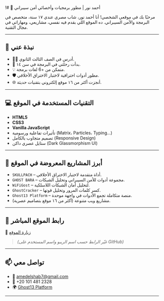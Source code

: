 !# 🧠 أحمد نور | مطور برمجيات وأخصائي أمن سيبراني

مرحبًا بك في موقعي الشخصي!
أنا أحمد نور، شاب مصري عندي ١٧ سنة، متخصص في البرمجة والأمن السيبراني.
ده الموقع اللي بقدم فيه نفسي، مشاريعي، ومهاراتي في مجال التقنية.

---

## 📌 نبذة عني

* 👨‍💻 أدرس في الصف الثالث الثانوي.
* 🚀 بدأت رحلتي في البرمجة في سن ١٤.
* 💡 متمكن من +6 لغات برمجة.
* 🛡️ مطور أدوات احترافية لاختبار الاختراق الأخلاقي.
* 🌐 أنجزت أكثر من ١٦ موقع إلكتروني بتقنيات حديثة.

---

## 💻 التقنيات المستخدمة في الموقع

* **HTML5**
* **CSS3**
* **Vanilla JavaScript**
* تأثيرات تفاعلية ورسومية (Matrix، Particles، Typing...)
* تصميم متجاوب بالكامل (Responsive Design)
* ستايل عصري داكن (Dark Glassmorphism UI)

---

## 🚀 أبرز المشاريع المعروضة في الموقع

* `SKULLPACH` – أداة متقدمة لاختبار الاختراق الأخلاقي.
* `GHOST BARA` – مجموعة أدوات للأمن السيبراني وتحليل الشبكات.
* `WiFiGost` – لتحليل أمان الشبكات اللاسلكية.
* `GhostCracker` – كسر كلمات المرور وتحليل قوتها.
* `Ghost13 Platform` – منصة متكاملة تجمع الأدوات في واجهة موحدة.
* مشاريع ويب متنوعة (أكثر من ١٦ موقع بتصاميم عصرية).

---

## 🔗 رابط الموقع المباشر

📎 [زيارة الموقع](https://ELSHAB7UAHED.github.io/project-name)

> *(غيّر الرابط حسب اسم الريبو واسم المستخدم على GitHub)*

---

## 📫 تواصل معي

* 📧 [amedelshab7@gmail.com](mailto:amedelshab7@gmail.com)
* 📱 +20 101 481 2328
* 🌍 [Ghost13 Platform](http://ghost13.odoo.com)

---


